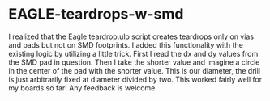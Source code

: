 # EAGLE-teardrops-w-smd

I realized that the Eagle teardrop.ulp script creates teardrops only on vias and pads but not on SMD footprints.
I added this functionality with the existing logic by utilizing a little trick. First I read the dx and dy values from the SMD pad in question.
Then I take the shorter value and imagine a circle in the center of the pad with the shorter value.
This is our diameter, the drill is just arbitrarily fixed at diameter divided by two. This worked fairly well for my boards so far!
Any feedback is welcome.
